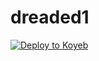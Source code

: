 # dreaded1
[![Deploy to Koyeb](https://www.koyeb.com/static/images/deploy/button.svg)](https://app.koyeb.com/deploy?...)
